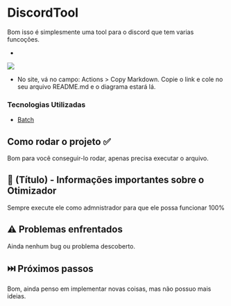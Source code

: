 # DiscordTool

Bom isso é simplesmente uma tool para o discord que tem varias funcoções.

* 
[![](https://mermaid.ink/img/pako:eNpVkE1uwjAQha9izapIZFGWWVSCBFZUVCq7mMXInjSW_Fdji6Ikp2HRg3CxmmRDZzV633uj0etBOElQQqvdRXQYIjvW3LI862bttRJ4_73fHHs9saJ4GwJ9JzrHgW1enulqMWc2DxOr-u0PGa_dOKvVFD1YGljd7NFH50_P5HhxA9s26qNzlv6TLlBO7ZoWyxYLgYFVGCYLLMFQMKhk_r5_KBxiR4Y4lHmV1GLSkQO3Y7Ziiu7zagWUMSRaQvISI9UKvwIayLf1OaskVXThfW5kKmb8AyAeX3o?type=png)](https://mermaid.live/edit#pako:eNpVkE1uwjAQha9izapIZFGWWVSCBFZUVCq7mMXInjSW_Fdji6Ikp2HRg3CxmmRDZzV633uj0etBOElQQqvdRXQYIjvW3LI862bttRJ4_73fHHs9saJ4GwJ9JzrHgW1enulqMWc2DxOr-u0PGa_dOKvVFD1YGljd7NFH50_P5HhxA9s26qNzlv6TLlBO7ZoWyxYLgYFVGCYLLMFQMKhk_r5_KBxiR4Y4lHmV1GLSkQO3Y7Ziiu7zagWUMSRaQvISI9UKvwIayLf1OaskVXThfW5kKmb8AyAeX3o)

- No site, vá no campo: Actions > Copy Markdown. Copie o link e cole no seu arquivo README.md e o diagrama estará lá.


### Tecnologias Utilizadas

* [Batch](https://learn.microsoft.com/pt-br/windows-server/administration/windows-commands/windows-commands)

## Como rodar o projeto ✅

Bom para você conseguir-lo rodar, apenas precisa executar o arquivo.

## 📌 (Título) - Informações importantes sobre o Otimizador

Sempre execute ele como admnistrador para que ele possa funcionar 100%

## ⚠️ Problemas enfrentados

Ainda nenhum bug ou problema descoberto.

## ⏭️ Próximos passos

Bom, ainda penso em implementar novas coisas, mas não possuo mais ideias.

